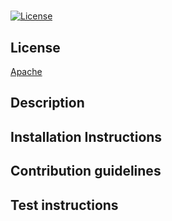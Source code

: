 # 

[![License](https://img.shields.io/badge/License-Apache_2.0-blue.svg)]([Apache](https://opensource.org/licenses/Apache-2.0))

## License
[Apache](https://opensource.org/licenses/Apache-2.0)



## Description
 

## Installation Instructions


## Contribution guidelines


## Test instructions

